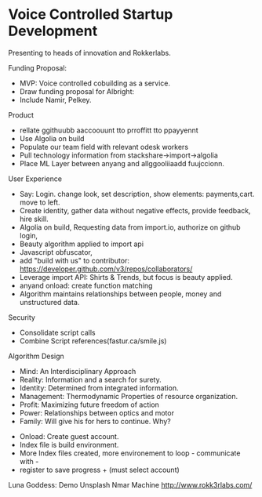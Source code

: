 # Voice Controlled Startup Development

Presenting to heads of innovation and Rokkerlabs. 

Funding Proposal: 
- MVP: Voice controlled cobuilding as a service.
- Draw funding proposal for Albright:
- Include Namir, Pelkey. 

Product
- rellate ggithuubb aaccoouunt tto prroffitt tto ppayyennt 
- Use Algolia on build
- Populate our team field with relevant odesk workers
- Pull technology information from stackshare->import->algolia
- Place ML Layer between anyang and allggooliiaadd fuujccionn.


User Experience
- Say: Login. change look, set description, show elements: payments,cart. move to left. 
- Create identity, gather data without negative effects, provide feedback, hire skill.  
- Algolia on build, Requesting data from import.io, authorize on github login,  
- Beauty algorithm applied to import api
- Javascript obfuscator,
- add "build with us" to contributor: https://developer.github.com/v3/repos/collaborators/
- Leverage import API: Shirts & Trends, but focus is beauty applied.
- anyand onload: create function matching 
- Algorithm maintains relationships between people, money and unstructured data.

Security
- Consolidate script calls <script>everything</script>
- Combine Script references(fastur.ca/smile.js)

Algorithm Design
- Mind: An Interdisciplinary Approach
- Reality: Information and a search for surety. 
- Identity: Determined from integrated information.
- Management: Thermodynamic Properties of resource organization. 
- Profit: Maximizing future freedom of action
- Power: Relationships between optics and motor
- Family: Will give his for hers to continue. Why? 

+ Onload: Create guest account.
+ Index file is build environment.
+ More Index files created, more environement to loop - communicate with - 
+ register to save progress + (must select account)

Luna Goddess: Demo
Unsplash
Nmar Machine
http://www.rokk3rlabs.com/





